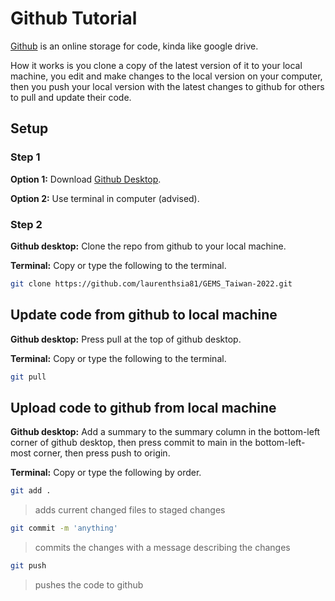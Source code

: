 
# Github Tutorial

[Github](https://github.com) is an online storage for code, kinda like google drive.  

How it works is you clone a copy of the latest version of it to your local machine, you edit and make changes to the local version on your computer, then you push your local version with the latest changes to github for others to pull and update their code.

## Setup

### Step 1

**Option 1:** Download [Github Desktop](https://desktop.github.com).  

**Option 2:** Use terminal in computer (advised).

### Step 2

**Github desktop:** Clone the repo from github to your local machine.  

**Terminal:** Copy or type the following to the terminal.

```sh
git clone https://github.com/laurenthsia81/GEMS_Taiwan-2022.git
```

## Update code from github to local machine

**Github desktop:** Press pull at the top of github desktop.  

**Terminal:** Copy or type the following to the terminal.

```sh
git pull
```

## Upload code to github from local machine

**Github desktop:** Add a summary to the summary column in the bottom-left corner of github desktop, then press commit to main in the bottom-left-most corner, then press push to origin.  

**Terminal:** Copy or type the following by order.  

```sh
git add .
```
> adds current changed files to staged changes
```sh
git commit -m 'anything'
```
> commits the changes with a message describing the changes
```sh
git push
```
> pushes the code to github
